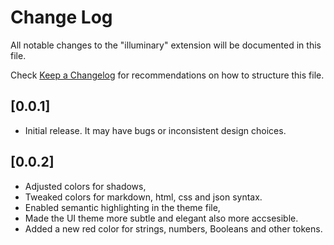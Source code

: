 # Change Log

All notable changes to the "illuminary" extension will be documented in this file.

Check [Keep a Changelog](http://keepachangelog.com/) for recommendations on how to structure this file.

## [0.0.1]

- Initial release. It may have bugs or inconsistent design choices.

## [0.0.2]

- Adjusted colors for shadows,
- Tweaked colors for markdown, html, css and json syntax.
- Enabled semantic highlighting in the theme file,
- Made the UI theme more subtle and elegant also more accsesible.
- Added a new red color for strings, numbers, Booleans and other tokens.
